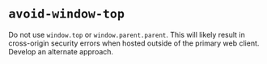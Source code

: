 # `avoid-window-top`

Do not use `window.top` or `window.parent.parent`. This will likely result in cross-origin security errors when hosted outside of the primary web client. Develop an alternate approach.